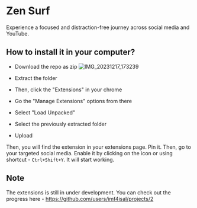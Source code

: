 # Zen Surf

Experience a focused and distraction-free journey across social media and YouTube.



## How to install it in your computer?

- Download the repo as zip
![IMG_20231217_173239](https://github.com/imf4isal/zensurf/assets/55425194/f5d4a6d9-7f52-438e-b3cd-78eeab44ec00)


- Extract the folder

- Then, click the "Extensions" in your chrome
- Go the "Manage Extensions" options from there
- Select "Load Unpacked"
- Select the previously extracted folder
- Upload

Then, you will find the extension in your extensions page. Pin it.
Then, go to your targeted social media. Enable it by clicking on the icon or using shortcut - `Ctrl+Shift+Y`. It will start working.

## Note
The extensions is still in under development. You can check out the progress here - https://github.com/users/imf4isal/projects/2

